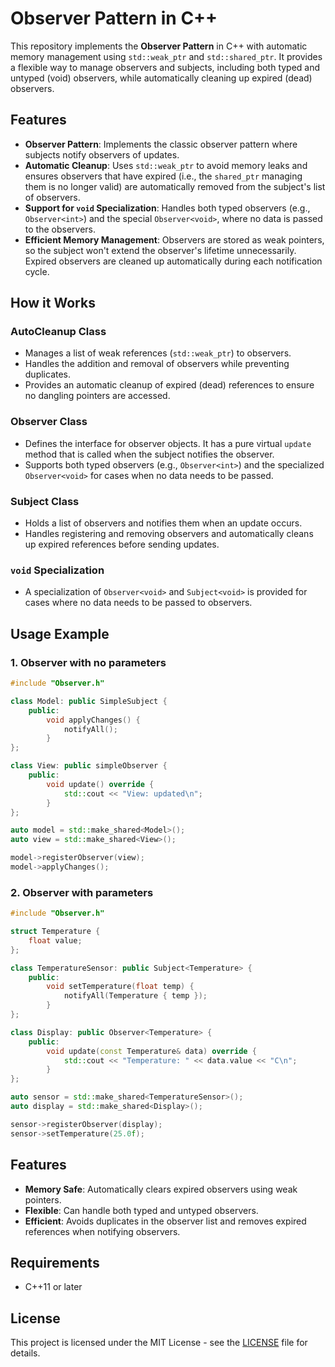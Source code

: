 # Observer Pattern in C++
This repository implements the **Observer Pattern** in C++ with automatic memory management using `std::weak_ptr` and `std::shared_ptr`. It provides a flexible way to manage observers and subjects, including both typed and untyped (void) observers, while automatically cleaning up expired (dead) observers.

## Features
- **Observer Pattern**: Implements the classic observer pattern where subjects notify observers of updates.
- **Automatic Cleanup**: Uses `std::weak_ptr` to avoid memory leaks and ensures observers that have expired (i.e., the `shared_ptr` managing them is no longer valid) are automatically removed from the subject's list of observers.
- **Support for `void` Specialization**: Handles both typed observers (e.g., `Observer<int>`) and the special `Observer<void>`, where no data is passed to the observers.
- **Efficient Memory Management**: Observers are stored as weak pointers, so the subject won't extend the observer's lifetime unnecessarily. Expired observers are cleaned up automatically during each notification cycle.

## How it Works

### AutoCleanup Class
- Manages a list of weak references (`std::weak_ptr`) to observers.
- Handles the addition and removal of observers while preventing duplicates.
- Provides an automatic cleanup of expired (dead) references to ensure no dangling pointers are accessed.

### Observer Class
- Defines the interface for observer objects. It has a pure virtual `update` method that is called when the subject notifies the observer.
- Supports both typed observers (e.g., `Observer<int>`) and the specialized `Observer<void>` for cases when no data needs to be passed.

### Subject Class
- Holds a list of observers and notifies them when an update occurs.
- Handles registering and removing observers and automatically cleans up expired references before sending updates.

### `void` Specialization
- A specialization of `Observer<void>` and `Subject<void>` is provided for cases where no data needs to be passed to observers.

## Usage Example

### 1. Observer with no parameters

```cpp
#include "Observer.h"

class Model: public SimpleSubject {
	public:
		void applyChanges() {
			notifyAll();
		}
};

class View: public simpleObserver {
	public:
		void update() override {
			std::cout << "View: updated\n";
		}
};

auto model = std::make_shared<Model>();
auto view = std::make_shared<View>();

model->registerObserver(view);
model->applyChanges();
```

### 2. Observer with parameters

```cpp
#include "Observer.h"

struct Temperature {
	float value;
};

class TemperatureSensor: public Subject<Temperature> {
	public:
		void setTemperature(float temp) {
			notifyAll(Temperature { temp });
		}
};

class Display: public Observer<Temperature> {
	public:
		void update(const Temperature& data) override {
			std::cout << "Temperature: " << data.value << "C\n";
		}
};

auto sensor = std::make_shared<TemperatureSensor>();
auto display = std::make_shared<Display>();

sensor->registerObserver(display);
sensor->setTemperature(25.0f);
```

## Features

- **Memory Safe**: Automatically clears expired observers using weak pointers.
- **Flexible**: Can handle both typed and untyped observers.
- **Efficient**: Avoids duplicates in the observer list and removes expired references when notifying observers.

## Requirements

- C++11 or later

## License

This project is licensed under the MIT License - see the [LICENSE](LICENSE) file for details.
